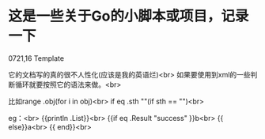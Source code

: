 这是一些关于Go的小脚本或项目，记录一下
=
0721,16
Template

它的文档写的真的很不人性化(应该是我的英语烂)\<br> 
如果要使用到xml的一些判断循环就要按照它的语法来做。\<br> 

比如range .obj(for i in obj)\<br> 
if eq .sth ""(if sth == "")\<br> 

eg：\<br> 
	{{println .List}}\<br> 
	{{if eq .Result "success" }}<Device >b</Device>\<br> 
	{{ else}}<Device >a</Device>\<br> 
	{{ end}}\<br> 
